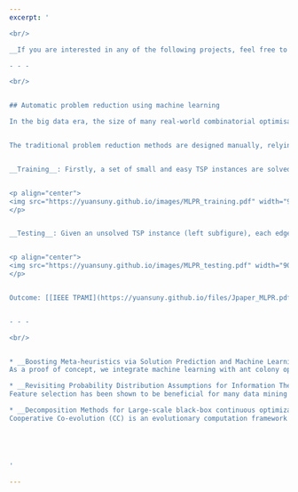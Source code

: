 ```yaml
---
excerpt: '

<br/> 

__If you are interested in any of the following projects, feel free to contract me for a collaboration.__ 

- - - 

<br/>


## Automatic problem reduction using machine learning 

In the big data era, the size of many real-world combinatorial optimisation problems has increased significantly over the years, making the problems very hard to solve. This project aims to develop innovative problem reduction methods using machine learning to reduce the size of large-scale combinatorial optimisation problems so that the reduced problems can be solved by existing optimisation algorithms. 


The traditional problem reduction methods are designed manually, relying on the intuition or insights of an expert. In contrast, we will develop innovative machine learning models to automate the process of problem reduction, which alleviates the requirement of domain knowledge. The underlying mechanism of the proposed method is illustrated within the context of Travelling Salesman Problem (TSP) as follows. 


__Training__: Firstly, a set of small and easy TSP instances are solved to optimality, with the optimal routes highlighted in yellow in the corresponding graph (left subfigure). Features (e.g. edge weight) are then extracted to characterise each edge in the graphs, and edges are mapped to the feature space as training examples (middle subfigure). Finally, classification algorithms can be used to learn a decision boundary in the feature space to well separate edges (training examples) that are part of the optimal routes from those which are not (right subfigure). 


<p align="center">
<img src="https://yuansuny.github.io/images/MLPR_training.pdf" width="900" height="180"> 
</p>


__Testing__: Given an unsolved TSP instance (left subfigure), each edge in the corresponding graph is first mapped to a point in the feature space (middle subfigure). Based on the location of the points with respect to the optimal decision boundary, the edges that are not expected to be part of the optimal route can be predicted and removed from the corresponding graph (right subfigure). 


<p align="center">
<img src="https://yuansuny.github.io/images/MLPR_testing.pdf" width="900" height="180"> 
</p>


Outcome: [[IEEE TPAMI](https://yuansuny.github.io/files/Jpaper_MLPR.pdf), [OR Spectrum](https://arxiv.org/pdf/2005.05847.pdf)] <br/>


- - - 

<br/>


* __Boosting Meta-heuristics via Solution Prediction and Machine Learning__ (To apprear) <br/>
As a proof of concept, we integrate machine learning with ant colony optimization (ACO) to solve a combinatorial optimization problem. Our machine learning model trains on a set of optimally-solved problem instances, and predicts for a test instance which decision variables are more likely to be part of an optimal solution. We explore multiple ways of incorporating this solution prediction into the probabilistic model of ACO to bias its sampling towards using predicted high-quality decision variables more often, when constructing feasible solutions. We empirically show that our machine learning prediction significantly speeds up ACO in finding high-quality solutions, and outperforms other quality measure directly computed from problem characteristics.  Our model is robust in the sense that 1) it is fairly insensitive to the learning algorithm used in training; and 2) it generalizes well to large and real-world problem instances.

* __Revisiting Probability Distribution Assumptions for Information Theoretic Feature Selection__ [[outcome](https://yuansuny.github.io/files/Cpaper_PDA.pdf)] <br/>
Feature selection has been shown to be beneficial for many data mining and machine learning tasks, especially for big data analytics. Mutual Information (MI) is a well-known information-theoretic approach used to evaluate the relevance of feature subsets and class labels. However, estimating high-dimensional MI poses significant challenges. Consequently, a great deal of research has focused on using low-order MI approximations or computing a lower bound on MI called Variational Information (VI). These methods often require certain assumptions made on the probability distributions of features such that these distributions are realistic yet tractable to compute. In this project, we revealed two sets of distribution assumptions underlying many MI and VI based methods: Feature Independence Distribution and Geometric Mean Distribution. We systematically analyzed their strengths and weaknesses and proposed a logical extension called Arithmetic Mean Distribution, which leads to an unbiased and normalised estimation of probability densities. We conducted detailed empirical studies across a suite of 29 real-world classification problems and illustrated improved prediction accuracy of our methods based on the identification of more informative features, thus providing support for our theoretical findings.

* __Decomposition Methods for Large-scale black-box continuous optimization problems__ [[outcome](https://yuansuny.github.io/files/Jpaper_RDG.pdf)] <br/>
Cooperative Co-evolution (CC) is an evolutionary computation framework that can be used to solve high dimensional optimization problems via a ‘divide-and-conquer’ mechanism. However, the main challenge when using this framework lies in problem decomposition. That is, deciding how to allocate decision variables to a particular sub-problem, especially interacting decision variables. Existing decomposition methods are typically computationally expensive, taking $O(n^2)$ function evaluations when decomposing an n-dimensional problem. In this project, we propose a new decomposition method, which we call Recursive Differential Grouping (RDG), by considering the interaction between decision variables based on non-linearity detection. RDG recursively examines the interaction between a selected decision variable and the remaining variables, placing all interacting decision variables into the same sub-problem. We use analytical methods to show that RDG can be used to efficiently decompose an n-dimensional problem using $O(n \log n)$ function evaluations, without explicitly examining all pairwise variable interactions. We evaluated the efficacy of the RDG method using large scale benchmark optimization problems. Numerical simulation experiments showed that RDG greatly improved the efficiency of problem decomposition in terms of time complexity. Significantly, when RDG was embedded in a CC framework, the optimization results were better than results from seven other decomposition methods.





'

---
```


